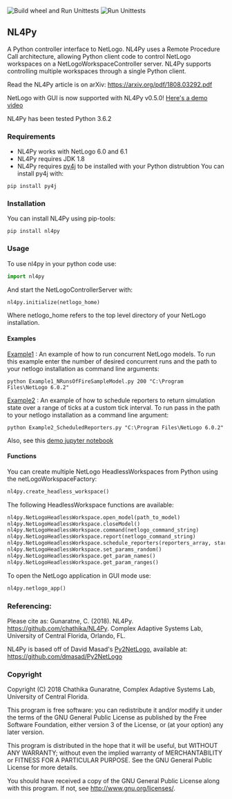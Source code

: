 
![Build wheel and Run Unittests](https://github.com/chathika/NL4Py/workflows/Build%20wheel%20and%20Run%20Unittests/badge.svg) ![Run Unittests](https://github.com/chathika/NL4Py/workflows/Run%20Unittests/badge.svg)
## NL4Py

A Python controller interface to NetLogo. NL4Py uses a Remote Procedure Call architecture, allowing Python client code to control NetLogo workspaces on a NetLogoWorkspaceController server. NL4Py supports controlling multiple workspaces through a single Python client. 

Read the NL4Py article is on arXiv: https://arxiv.org/pdf/1808.03292.pdf

NetLogo with GUI is now supported with NL4Py v0.5.0! [Here's a demo video](https://www.youtube.com/watch?v=TXLqbYNYyVg)

NL4Py has been tested Python 3.6.2


### Requirements
* NL4Py works with NetLogo 6.0 and 6.1
* NL4Py requires JDK 1.8 
* NL4Py requires [py4j](https://www.py4j.org/) to be installed with your Python distrubtion
	You can install py4j with: 
```
pip install py4j
``` 

### Installation
You can install NL4Py using pip-tools: 
```
pip install nl4py
```

### Usage
To use nl4py in your python code use: 

```python
import nl4py 
```

And start the NetLogoControllerServer with:

```python
nl4py.initialize(netlogo_home)
```

Where netlogo_home refers to the top level directory of your NetLogo installation.

#### Examples
[Example1](https://github.com/chathika/NL4Py/blob/master/examples/Example1_NRunsOfFireSampleModel.py) : An example of how to run concurrent NetLogo models. To run this example enter the number of desired concurrent runs and the path to your netlogo installation as command line arguments:

```
python Example1_NRunsOfFireSampleModel.py 200 "C:\Program Files\NetLogo 6.0.2"
```

[Example2](https://github.com/chathika/NL4Py/blob/master/examples/Example2_ScheduledReporters.py) : An example of how to schedule reporters to return simulation state over a range of ticks at a custom tick interval. To run pass in the path to your netlogo installation as a command line argument:

```
python Example2_ScheduledReporters.py "C:\Program Files\NetLogo 6.0.2"
```

Also, see this [demo jupyter notebook](https://github.com/chathika/NL4Py/blob/master/examples/Demo%20NL4Py.ipynb)

#### Functions
You can create multiple NetLogo HeadlessWorkspaces from Python using the netLogoWorkspaceFactory: 

```python
nl4py.create_headless_workspace()
```

The following HeadlessWorkspace functions are available:

```python
nl4py.NetLogoHeadlessWorkspace.open_model(path_to_model)
nl4py.NetLogoHeadlessWorkspace.closeModel()
nl4py.NetLogoHeadlessWorkspace.command(netlogo_command_string)
nl4py.NetLogoHeadlessWorkspace.report(netlogo_command_string)
nl4py.NetLogoHeadlessWorkspace.schedule_reporters(reporters_array, startAtTick=0, intervalTicks=1, stopAtTick=-1, goCommand="go")
nl4py.NetLogoHeadlessWorkspace.set_params_random()
nl4py.NetLogoHeadlessWorkspace.get_param_names()
nl4py.NetLogoHeadlessWorkspace.get_param_ranges()
```

To open the NetLogo application in GUI mode use:

```python
nl4py.netlogo_app()
```

### Referencing:

Please cite as: Gunaratne, C. (2018). NL4Py. https://github.com/chathika/NL4Py. Complex Adaptive Systems Lab, University of Central Florida, Orlando, FL.

NL4Py is based off of David Masad's [Py2NetLogo](https://github.com/dmasad/Py2NetLogo), available at: https://github.com/dmasad/Py2NetLogo

### Copyright

Copyright (C) 2018 Chathika Gunaratne, Complex Adaptive Systems Lab, University of Central Florida.

This program is free software: you can redistribute it and/or modify it under the terms of the GNU General Public License as published by the Free Software Foundation, either version 3 of the License, or (at your option) any later version.

This program is distributed in the hope that it will be useful, but WITHOUT ANY WARRANTY; without even the implied warranty of MERCHANTABILITY or FITNESS FOR A PARTICULAR PURPOSE.  See the GNU General Public License for more details.

You should have received a copy of the GNU General Public License along with this program.  If not, see <http://www.gnu.org/licenses/>.






